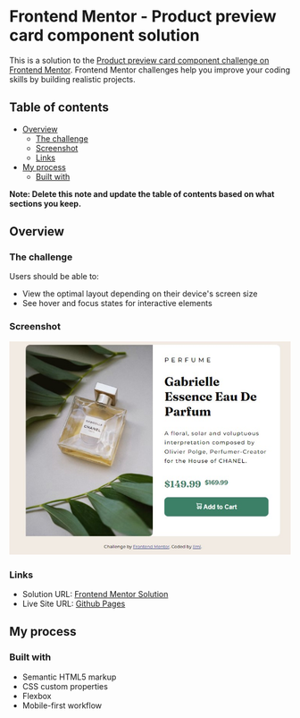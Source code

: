 # Frontend Mentor - Product preview card component solution

This is a solution to the [Product preview card component challenge on Frontend Mentor](https://www.frontendmentor.io/challenges/product-preview-card-component-GO7UmttRfa). Frontend Mentor challenges help you improve your coding skills by building realistic projects.

## Table of contents

- [Overview](#overview)
  - [The challenge](#the-challenge)
  - [Screenshot](#screenshot)
  - [Links](#links)
- [My process](#my-process)
  - [Built with](#built-with)

**Note: Delete this note and update the table of contents based on what sections you keep.**

## Overview

### The challenge

Users should be able to:

- View the optimal layout depending on their device's screen size
- See hover and focus states for interactive elements

### Screenshot

![](./screenshot.jpg)

### Links

- Solution URL: [Frontend Mentor Solution](https://www.frontendmentor.io/solutions/product-preview-card-component-dvPR3i8OrQ)
- Live Site URL: [Github Pages](https://irumidesu7.github.io/product-preview-card-component-main/)

## My process

### Built with

- Semantic HTML5 markup
- CSS custom properties
- Flexbox
- Mobile-first workflow
